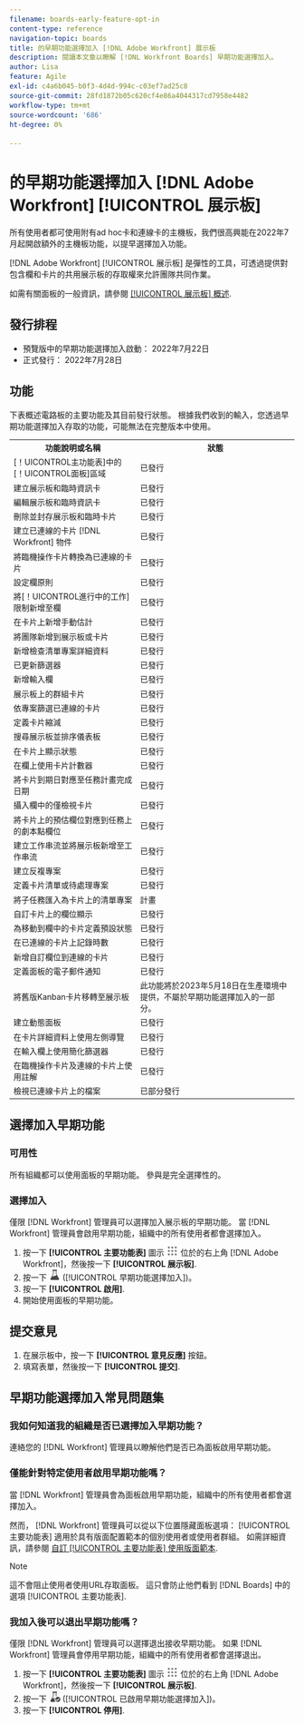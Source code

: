 ```yaml
---
filename: boards-early-feature-opt-in
content-type: reference
navigation-topic: boards
title: 的早期功能選擇加入 [!DNL Adobe Workfront] 展示板
description: 閱讀本文章以瞭解 [!DNL Workfront Boards] 早期功能選擇加入。
author: Lisa
feature: Agile
exl-id: c4a6b045-b0f3-4d4d-994c-c03ef7ad25c8
source-git-commit: 28fd1872b05c620cf4e86a4044317cd7958e4482
workflow-type: tm+mt
source-wordcount: '686'
ht-degree: 0%

---
```


# 的早期功能選擇加入 [!DNL Adobe Workfront] [!UICONTROL 展示板]

所有使用者都可使用附有ad hoc卡和連線卡的主機板，我們很高興能在2022年7月起開啟額外的主機板功能，以提早選擇加入功能。

[!DNL Adobe Workfront] [!UICONTROL 展示板] 是彈性的工具，可透過提供對包含欄和卡片的共用展示板的存取權來允許團隊共同作業。

如需有關面板的一般資訊，請參閱 [[!UICONTROL 展示板] 概述](/help/quicksilver/agile/boards-overview.md).

## 發行排程

* 預覽版中的早期功能選擇加入啟動： 2022年7月22日
* 正式發行： 2022年7月28日

## 功能

下表概述電路板的主要功能及其目前發行狀態。 根據我們收到的輸入，您透過早期功能選擇加入存取的功能，可能無法在完整版本中使用。

<table style="table-layout:auto"> 
 <tbody> 
  <tr> 
   <th><strong>功能說明或名稱</strong></th>
   <th><strong>狀態</strong></th> 
  </tr>
  <tr>
   <td>[！UICONTROL主功能表]中的[！UICONTROL面板]區域</td>
   <td>已發行</td>
  </tr>
    <tr>
   <td>建立展示板和臨時資訊卡</td>
   <td>已發行</td>
  </tr>
  <tr>
   <td>編輯展示板和臨時資訊卡</td>
   <td>已發行</td>
  </tr>
  <tr>
   <td>刪除並封存展示板和臨時卡片</td>
   <td>已發行</td>
  </tr>
  <tr>
   <td>建立已連線的卡片 [!DNL Workfront] 物件</td>
   <td>已發行</td>
  </tr>
  <tr>
   <td>將臨機操作卡片轉換為已連線的卡片</td>
   <td>已發行</td>
  </tr>
  <tr>
   <td>設定欄原則</td>
   <td>已發行</td>
  </tr>
  <tr>
   <td>將[！UICONTROL進行中的工作]限制新增至欄</td>
   <td>已發行</td>
  </tr>
  <tr>
   <td>在卡片上新增手動估計</td>
   <td>已發行</td>
  </tr>
  <tr>
   <td>將團隊新增到展示板或卡片</td>
   <td>已發行</td>
  </tr>
  <tr>
   <td>新增檢查清單專案詳細資料</td>
   <td>已發行</td>
  </tr>
  <tr>
   <td>已更新篩選器</td>
   <td>已發行</td>
  </tr>
  <tr>
   <td>新增輸入欄</td>
   <td>已發行</td>
  </tr>
  <tr>
   <td>展示板上的群組卡片</td>
   <td>已發行</td>
  </tr>
  <tr>
   <td>依專案篩選已連線的卡片</td>
   <td>已發行</td>
  </tr>
  <tr>
   <td>定義卡片縮減</td>
   <td>已發行</td>
  </tr>
  <tr>
   <td>搜尋展示板並排序儀表板</td>
   <td>已發行</td>
  </tr>
  <tr>
   <td>在卡片上顯示狀態</td>
   <td>已發行</td>
  </tr>
  <tr>
   <td>在欄上使用卡片計數器</td>
   <td>已發行</td>
  </tr>
  <tr>
   <td>將卡片到期日對應至任務計畫完成日期</td>
   <td>已發行</td>
  </tr>
  <tr>
   <td>攝入欄中的僅檢視卡片</td>
   <td>已發行</td>
  </tr>
  <tr>
   <td>將卡片上的預估欄位對應到任務上的劇本點欄位</td>
   <td>已發行</td>
  </tr>
  <tr>
   <td>建立工作串流並將展示板新增至工作串流</td>
   <td>已發行</td>
  </tr>
  <tr>
   <td>建立反複專案</td>
   <td>已發行</td>
  </tr>
  <tr>
   <td>定義卡片清單或待處理專案</td>
   <td>已發行</td>
  </tr>
  <tr>
   <td>將子任務匯入為卡片上的清單專案</td>
   <td>計畫</td>
  </tr>
  <tr>
   <td>自訂卡片上的欄位顯示</td>
   <td>已發行</td>
  </tr>  
  <tr>
   <td>為移動到欄中的卡片定義預設狀態</td>
   <td>已發行</td>
  </tr>
  <tr>
   <td>在已連線的卡片上記錄時數</td>
   <td>已發行</td>
  </tr>
  <tr>
   <td>新增自訂欄位到連線的卡片</td>
   <td>已發行</td>
  </tr>
  <tr>
   <td>定義面板的電子郵件通知</td>
   <td>已發行</td>
  </tr>
  <tr>
   <td>將舊版Kanban卡片移轉至展示板</td>
   <td>此功能將於2023年5月18日在生產環境中提供，不屬於早期功能選擇加入的一部分。</td>
  </tr>
  <tr>
   <td>建立動態面板</td>
   <td>已發行</td>
  </tr>
  <tr>
   <td>在卡片詳細資料上使用左側導覽</td>
   <td>已發行</td>
  </tr>
  <tr>
   <td>在輸入欄上使用簡化篩選器</td>
   <td>已發行</td>
  </tr>
  <tr>
   <td>在臨機操作卡片及連線的卡片上使用註解</td>
   <td>已發行</td>
  </tr>
  <tr>
   <td>檢視已連線卡片上的檔案</td>
   <td>已部分發行</td>
  </tr>
 </tbody> 
</table>

## 選擇加入早期功能

### 可用性

所有組織都可以使用面板的早期功能。 參與是完全選擇性的。

### 選擇加入

僅限 [!DNL Workfront] 管理員可以選擇加入展示板的早期功能。 當 [!DNL Workfront] 管理員會啟用早期功能，組織中的所有使用者都會選擇加入。

1. 按一下 **[!UICONTROL 主要功能表]** 圖示 ![](assets/main-menu-icon.png) 位於的右上角 [!DNL Adobe Workfront]，然後按一下 **[!UICONTROL 展示板]**.
1. 按一下 ![早期功能選擇加入](assets/early-feature-opt-in-not-enabled.png) ([!UICONTROL 早期功能選擇加入])。
1. 按一下 **[!UICONTROL 啟用]**.
1. 開始使用面板的早期功能。

## 提交意見

1. 在展示板中，按一下 **[!UICONTROL 意見反應]** 按鈕。
1. 填寫表單，然後按一下 **[!UICONTROL 提交]**.

## 早期功能選擇加入常見問題集

### 我如何知道我的組織是否已選擇加入早期功能？

連絡您的 [!DNL Workfront] 管理員以瞭解他們是否已為面板啟用早期功能。

### 僅能針對特定使用者啟用早期功能嗎？

當 [!DNL Workfront] 管理員會為面板啟用早期功能，組織中的所有使用者都會選擇加入。

然而， [!DNL Workfront] 管理員可以從以下位置隱藏面板選項： [!UICONTROL 主要功能表] 適用於具有版面配置範本的個別使用者或使用者群組。 如需詳細資訊，請參閱 [自訂 [!UICONTROL 主要功能表] 使用版面範本](/help/quicksilver/administration-and-setup/customize-workfront/use-layout-templates/customize-main-menu.md).

>[!NOTE]
>
>這不會阻止使用者使用URL存取面板。 這只會防止他們看到 [!DNL Boards] 中的選項 [!UICONTROL 主要功能表].

### 我加入後可以退出早期功能嗎？

僅限 [!DNL Workfront] 管理員可以選擇退出接收早期功能。 如果 [!DNL Workfront] 管理員會停用早期功能，組織中的所有使用者都會選擇退出。

1. 按一下 **[!UICONTROL 主要功能表]** 圖示 ![](assets/main-menu-icon.png) 位於的右上角 [!DNL Adobe Workfront]，然後按一下 **[!UICONTROL 展示板]**.
1. 按一下 ![已啟用早期功能選擇加入](assets/early-feature-opt-in-enabled.png) ([!UICONTROL 已啟用早期功能選擇加入])。
1. 按一下 **[!UICONTROL 停用]**.
